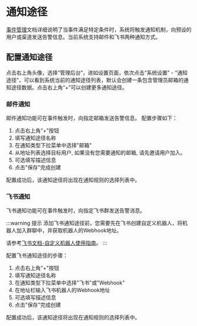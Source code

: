 # 通知途径

[事件管理](../05-basic/07-event-management.md)文档详细说明了当事件满足特定条件时，系统将触发通知机制，向预设的用户或渠道发送告警信息。当前系统支持邮件和飞书两种通知方式。

## 配置通知途径
点击右上角头像，选择“管理后台”，进如设置页面，依次点击“系统设置” - “通知途径”，可以看到系统当前的通知途径列表，默认会创建一条包含管理员邮箱的通知途径数据。点击右上角“+”可以创建更多通知途径。


### 邮件通知

邮件通知功能可在事件触发时，向指定邮箱发送告警信息。
配置步骤如下：

1. 点击右上角"+"按钮
2. 填写通知途径名称
3. 在通知类型下拉菜单中选择"邮箱"
4. 从地址列表选择目标用户, 如果没有您需要通知的邮箱, 请先邀请用户加入。
5. 可选填写描述信息
6. 点击"保存"完成创建

配置成功后，该通知途径将出现在通知规则的选择列表中。

### 飞书通知

飞书通知功能可在事件触发时，向指定飞书群发送告警消息。

:::warning 提示
添加飞书通知途径前，您需要先在飞书创建自定义机器人，将机器人加入群聊中，并获取机器人的Webhook地址。

请参考[飞书文档-自定义机器人使用指南](https://open.feishu.cn/document/client-docs/bot-v3/add-custom-bot?lang=zh-CN)。
:::

配置飞书通知途径的步骤：

1. 点击右上角"+"按钮
2. 填写通知途径名称
3. 在通知类型下拉菜单中选择"飞书"或"Webhook"
4. 在地址栏输入飞书机器人的Webhook地址
5. 可选填写描述信息
6. 点击"保存"完成创建

配置成功后，该通知途径将出现在通知规则的选择列表中。